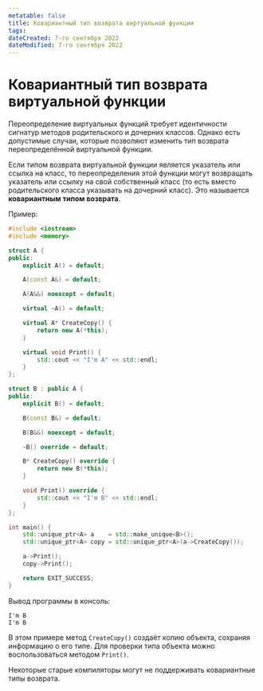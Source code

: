 ```yaml
---
metatable: false
title: Ковариантный тип возврата виртуальной функции
tags:
dateCreated: 7-го сентября 2022
dateModified: 7-го сентября 2022
---
```

# Ковариантный тип возврата виртуальной функции

Переопределение виртуальных функций требует идентичности сигнатур методов родительского и дочерних классов. Однако есть допустимые случаи, которые позволяют изменить тип возврата переопределённой виртуальной функции.

Если типом возврата виртуальной функции является указатель или ссылка на класс, то переопределения этой функции могут возвращать указатель или ссылку на свой собственный класс (то есть вместо родительского класса указывать на дочерний класс). Это называется **ковариантным типом возврата**. 

Пример:

```cpp
#include <iostream>
#include <memory>

struct A {
public:
    explicit A() = default;

    A(const A&) = default;

    A(A&&) noexcept = default;

    virtual ~A() = default;

    virtual A* CreateCopy() {
        return new A(*this);
    }

    virtual void Print() {
        std::cout << "I'm A" << std::endl;
    }
};

struct B : public A {
public:
    explicit B() = default;

    B(const B&) = default;

    B(B&&) noexcept = default;

    ~B() override = default;

    B* CreateCopy() override {
        return new B(*this);
    }

    void Print() override {
        std::cout << "I'm B" << std::endl;
    }
};

int main() {
    std::unique_ptr<A> a    = std::make_unique<B>();
    std::unique_ptr<A> copy = std::unique_ptr<A>(a->CreateCopy());

    a->Print();
    copy->Print();

    return EXIT_SUCCESS;
}
```

Вывод программы в консоль:

```
I'm B
I'm B
```

В этом примере метод `CreateCopy()` создаёт копию объекта, сохраняя информацию о его типе. Для проверки типа объекта можно воспользоваться методом `Print()`.

Некоторые старые компиляторы могут не поддерживать ковариантные типы возврата.

